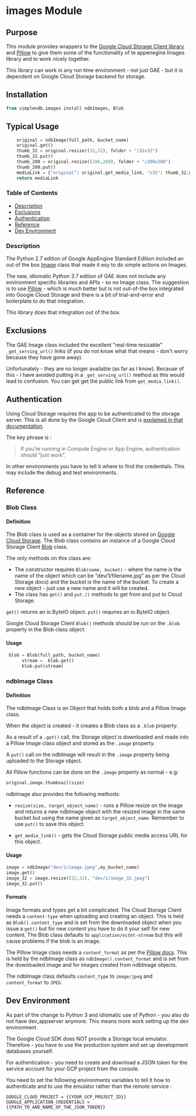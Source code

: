 # images Module
## Purpose

This module provides wrappers to the [Google Cloud Storage Client library](https://googleapis.github.io/google-cloud-python/latest/index.html)  and [Pillow](https://pillow.readthedocs.io/en/stable/) to give them some of the functionality of te appenegine Images library and to work nicely together.

This library can work in any run time environment - not just GAE - but it is dependent on Google Cloud Storage backend for storage.

## Installation

```python
from simplendb.images install ndbImages, Blob
```

## Typical Usage

```python
    original = ndbImage(full_path, bucket_name)
    original.get()
    thumb_32 = original.resize((32,32), folder + "/32x32")
    thumb_32.put()
    thumb_200 = original.resize((200,200), folder + "/200x200")
    thumb_200.put()    
    mediaLink = {"original": original.get_media_link, "s32": thumb_32.get_media_link, "s200": thumb_200.get_media_link}
    return mediaLink
```
### Table of Contents

- [Description](https://github.com/runette/simpleNDB/blob/master/docs/IMAGES.md#description)
- [Exclusions](https://github.com/runette/simpleNDB/blob/master/docs/IMAGES.md#exclusions)
- [Authentication](https://github.com/runette/simpleNDB/blob/master/docs/IMAGES.md#authentication)
- [Reference](https://github.com/runette/simpleNDB/blob/master/docs/IMAGES.md#authentication)
- [Dev Environment]()

### Description

The Python 2.7 edition of Google AppEngine Standard Edition included an out of the box [Image](https://cloud.google.com/appengine/docs/standard/python/refdocs/google.appengine.api.images#google.appengine.api.images.Image) class that made it esy to do simple actions on Images.

The new, idiomatic Python 3.7 edition of GAE does not include any environment specific libraries and APIs - so no Image class. The suggestion is to use [Pillow](https://python-pillow.org/) - which is much better but is not out-of-the box integrated into Google Cloud Storage and there is a bit of trial-and-error and boilerplate to do that integration.

This library does that integration out of the box.

## Exclusions

The GAE Image class included the excellent "real-time resizable" `_get_serving_url()` links (if you do not know what that means - don't worry because they have gone away).

Unfortunately - they are no longer available (as far as I know). Because of this - I have avoided putting in a `_get_serving_url()` method as this would lead to confusion. You can get get the public link from `get_media_link()`.

## Authentication

Using Cloud Storage requires the app to be authenticated to the storage server. This is all done by the Google Cloud Client and is [explained in that documentation](https://googleapis.github.io/google-cloud-python/latest/core/auth.html).

The key phrase is :

>If you’re running in Compute Engine or App Engine, authentication should “just work”.

In other environments you have to tell it where to find the credentials. This may include the debug and test environments.

## Reference
### Blob Class
#### Definition

The Blob class is used as a container for the objects stored on [Google Cloud Storage](https://cloud.google.com/storage/). The Blob class contains an instance of a Google Cloud Storage Client [Blob](https://googleapis.github.io/google-cloud-python/latest/storage/blobs.html) class.

The only methods on this class are:

- The constructor requires `Blob(name, bucket)` - where the name is the name of the object which can be "dev/1/filename.jpg" as per the Cloud Storage docs) and the bucket is the name of the bucket. To create a new object - just use a new name and it will be created.
- The class has `get()` and `put.()` methods to get from and put to Cloud Storage.

`get()` returns an io.ByteIO object. 
`put()` requires an io.ByteIO object.

Google Cloud Storage Client `Blob()` methods should be run on the `.blob` property in the Blob class object.

#### Usage

```python
 blob = Blob(full_path, bucket_name)
      stream =  blob.get()
      blob.put(stream)
```

### ndbImage Class
#### Definition

The ndbImage Class is an Object that holds both a blob and a Pillow Image class.

When the object is created - it creates a Blob class as a `.blob` property.

As a result of a `.get()` call, the Storage object is downloaded and made into a Pillow Image class object and stored as the `.image` property.

A `put()` call on the ndbImage will result in the `.image` property being uploaded to the Storage object.

All Pillow functions can be done on the `.image` property as normal - e.g:

```python
original.image.thumbnail(size)
```

ndbImage also provides the following methods:

- `resize(size, target_object_name)` - runs a Pillow resize on the image and returns a new ndbImage object with the resized image in the same bucket but using the name given as `target_object_name`. Remember to use `put()` to save this object.

- `get_media_link()` - gets the Cloud Storage public media access URL for this object.

#### Usage

```python
image = ndbImage("dev/1/image.jpeg",my_bucket_name)
image.get()
image_32 = image.resize((32,32), "dev/1/image_32.jpeg")
image_32.put()
```

#### Formats

Image formats and types get a bit complicated. The Cloud Storage Client needs a `content-type` when uploading and creating an object. This is held as `Blob().content_type` and is set from the downloaded object when you issue a `get()` but for new content you have to do it your self for new content. The Blob class defaults to `application/octet-stream` but this will cause problems if the blob is an image.

The Pillow Image class needs a `content_format` as per the [Pillow docs](https://pillow.readthedocs.io/en/3.1.x/reference/Image.html). This is held by the ndbImage class as `ndbImage().content_format` and is set from the downloaded image and for images created from ndbImage objects.

The ndbImage class defaults `content_type` to `image/jpeg` and `content_format` to `JPEG`. 

## Dev Environment

As part of the change to Python 3 and idiomatic use of Python - you also do not have dev_appserver anymore. This means more work setting up the dev environment.

The Google Cloud SDK does NOT provide a Storage local emulator. Therefore - you have to use the production system and set up development databases yourself.

For authentication - you need to create and download a JSON token for the service account for your GCP project from the console.

You need to set the following environments variables to tell it how to authenticate and to use the emulator rather than the remote service :

```shell
GOOGLE_CLOUD_PROJECT = {{YOUR_GCP_PROJECT_ID}}
GOOGLE_APPLICATION_CREDENTIALS = {{PATH_TO_AND_NAME_OF_THE_JSON_TOKEN}}
```
